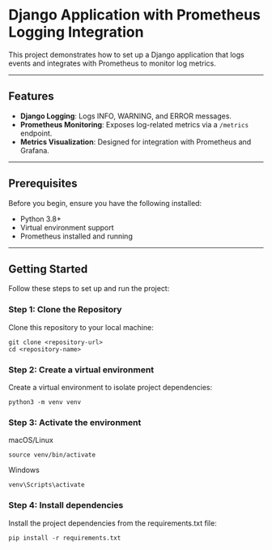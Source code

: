 # Django Application with Prometheus Logging Integration

This project demonstrates how to set up a Django application that logs events and integrates with Prometheus to monitor log metrics.

---

## Features
- **Django Logging**: Logs INFO, WARNING, and ERROR messages.
- **Prometheus Monitoring**: Exposes log-related metrics via a `/metrics` endpoint.
- **Metrics Visualization**: Designed for integration with Prometheus and Grafana.

---

## Prerequisites
Before you begin, ensure you have the following installed:
- Python 3.8+
- Virtual environment support
- Prometheus installed and running

---

## Getting Started

Follow these steps to set up and run the project:

### Step 1: Clone the Repository
Clone this repository to your local machine:
```
git clone <repository-url>
cd <repository-name>
```

### Step 2: Create a virtual environment
Create a virtual environment to isolate project dependencies:
```
python3 -m venv venv
```

### Step 3: Activate the environment
macOS/Linux
```
source venv/bin/activate
```

Windows
```
venv\Scripts\activate
```

### Step 4: Install dependencies
Install the project dependencies from the requirements.txt file:
```
pip install -r requirements.txt
```
